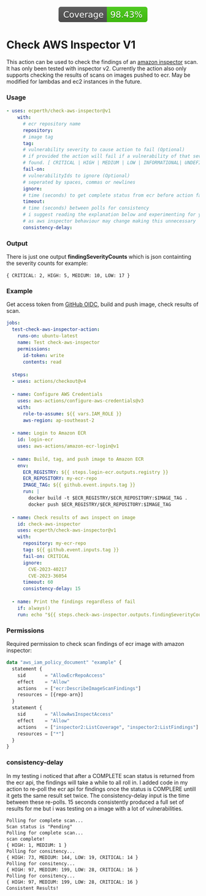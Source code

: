 
<p align="center">
  <img src="badges/coverage.svg">
</p>

# Check AWS Inspector V1 #

This action can be used to check the findings of an [amazon inspector](https://docs.aws.amazon.com/inspector/latest/user/what-is-inspector.html) scan. It has only been tested with inspector v2. Currently the action also only supports checking the results of scans on images pushed to ecr. May be modified for lambdas and ec2 instances in the future.

### Usage ###
```yml
- uses: ecperth/check-aws-inspector@v1
    with:
      # ecr repository name
      repository: 
      # image tag
      tag: 
      # vulnerability severity to cause action to fail (Optional)
      # if provided the action will fail if a vulnerability of that severity or higher is 
      # found. [ CRITICAL | HIGH | MEDIUM | LOW | INFORMATIONAL| UNDEFINED ]
      fail-on: 
      # vulnerabilityIds to ignore (Optional)
      # seperated by spaces, commas or newlines
      ignore:
      # time (seconds) to get complete status from ecr before action fails
      timeout: 
      # time (seconds) between polls for consistency
      # i suggest reading the explanation below and experimenting for yourself
      # as aws inspector behaviour may change making this unnecessary
      consistency-delay: 
```
### Output ###
There is just one output **findingSeverityCounts** which is json containting the severity counts for example: 

```{ CRITICAL: 2, HIGH: 5, MEDIUM: 10, LOW: 17 }```

### Example ###

Get access token from [GitHub OIDC](https://docs.github.com/en/actions/deployment/security-hardening-your-deployments/configuring-openid-connect-in-amazon-web-services), build and push image, check results of scan.

```yml
jobs:
  test-check-aws-inspector-action:
    runs-on: ubuntu-latest
    name: Test check-aws-inspector
    permissions:
      id-token: write
      contents: read

  steps:
  - uses: actions/checkout@v4

  - name: Configure AWS Credentials
    uses: aws-actions/configure-aws-credentials@v3
    with:
      role-to-assume: ${{ vars.IAM_ROLE }}
      aws-region: ap-southeast-2

  - name: Login to Amazon ECR
    id: login-ecr
    uses: aws-actions/amazon-ecr-login@v1

  - name: Build, tag, and push image to Amazon ECR
    env:
      ECR_REGISTRY: ${{ steps.login-ecr.outputs.registry }}
      ECR_REPOSITORY: my-ecr-repo
      IMAGE_TAG: ${{ github.event.inputs.tag }}
      run: |
        docker build -t $ECR_REGISTRY/$ECR_REPOSITORY:$IMAGE_TAG .
        docker push $ECR_REGISTRY/$ECR_REPOSITORY:$IMAGE_TAG

  - name: Check results of aws inspect on image
    id: check-aws-inspector
    uses: ecperth/check-aws-inspector@v1
    with:
      repository: my-ecr-repo
      tag: ${{ github.event.inputs.tag }}
      fail-on: CRITICAL
      ignore: 	
        CVE-2023-40217
        CVE-2023-36054
      timeout: 60
      consistency-delay: 15

  - name: Print the findings regardless of fail
    if: always()
    run: echo "${{ steps.check-aws-inspector.outputs.findingSeverityCounts }}" 
```
### Permissions ###
Required permission to check scan findings of ecr image with amazon inspector:

```terraform
data "aws_iam_policy_document" "example" {
  statement {
    sid       = "AllowEcrRepoAccess"
    effect    = "Allow"
    actions   = ["ecr:DescribeImageScanFindings"]
    resources = [{repo-arn}]
  }
  statement {
    sid       = "AllowAwsInspectAccess"
    effect    = "Allow"
    actions   = ["inspector2:ListCoverage", "inspector2:ListFindings"]
    resources = ["*"]
  }
}
```


### consistency-delay ###
In my testing i noticed that after a COMPLETE scan status is returned from the ecr api, the findings will take a while to all roll in. I added code in my action to re-poll the ecr api for findings once the status is COMPLERE untill it gets the same result set twice. The consistency-delay input is the time between these re-polls. 15 seconds consistently produced a full set of results for me but i was testing on a image with a lot of vulnerabilities.

```
Polling for complete scan...
Scan status is "Pending"
Polling for complete scan...
scan complete!
{ HIGH: 1, MEDIUM: 1 }
Polling for consitency...
{ HIGH: 73, MEDIUM: 144, LOW: 19, CRITICAL: 14 }
Polling for consitency...
{ HIGH: 97, MEDIUM: 199, LOW: 28, CRITICAL: 16 }
Polling for consitency...
{ HIGH: 97, MEDIUM: 199, LOW: 28, CRITICAL: 16 }
Consistent Results!
```
